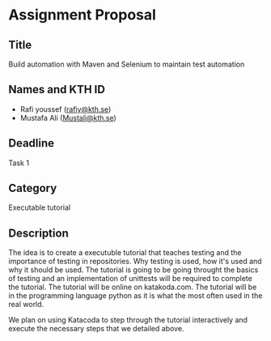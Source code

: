 # Assignment Proposal

## Title

Build automation with Maven and Selenium to maintain test automation  

## Names and KTH ID
  - Rafi youssef (rafiy@kth.se)
  - Mustafa Ali (Mustali@kth.se)
  
## Deadline

Task 1

## Category

Executable tutorial 

## Description

The idea is to create a executuble tutorial that teaches testing and the importance of testing in repositories. Why testing is used, how it's used and why it should be used. The tutorial is going to be going throught the basics of testing and an implementation of unittests will be required to complete the tutorial. The tutorial will be online on katakoda.com. The tutorial will be in the programming language python as it is what the most often used in the real world.

We plan on using Katacoda to step through the tutorial interactively and execute the necessary steps that we detailed above.